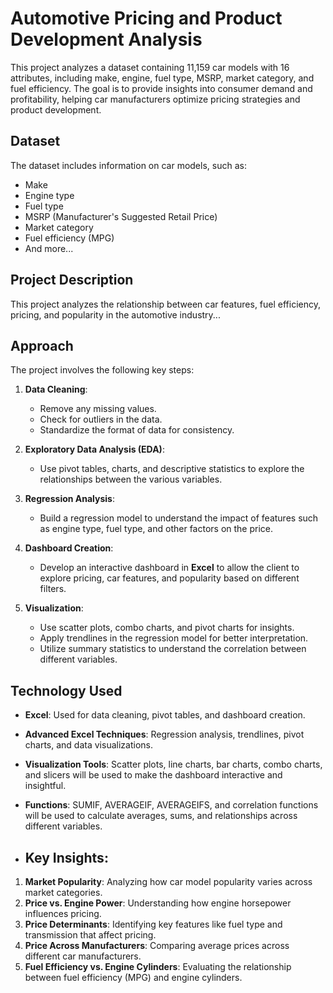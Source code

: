 # Automotive Pricing and Product Development Analysis

This project analyzes a dataset containing 11,159 car models with 16 attributes, including make, engine, fuel type, MSRP, market category, and fuel efficiency. The goal is to provide insights into consumer demand and profitability, helping car manufacturers optimize pricing strategies and product development.

## Dataset
The dataset includes information on car models, such as:
- Make
- Engine type
- Fuel type
- MSRP (Manufacturer's Suggested Retail Price)
- Market category
- Fuel efficiency (MPG)
- And more...


## Project Description
This project analyzes the relationship between car features, fuel efficiency, pricing, and popularity in the automotive industry...

## Approach
The project involves the following key steps:

1. **Data Cleaning**: 
   - Remove any missing values.
   - Check for outliers in the data.
   - Standardize the format of data for consistency.

2. **Exploratory Data Analysis (EDA)**:
   - Use pivot tables, charts, and descriptive statistics to explore the relationships between the various variables.

3. **Regression Analysis**:
   - Build a regression model to understand the impact of features such as engine type, fuel type, and other factors on the price.

4. **Dashboard Creation**:
   - Develop an interactive dashboard in **Excel** to allow the client to explore pricing, car features, and popularity based on different filters.

5. **Visualization**:
   - Use scatter plots, combo charts, and pivot charts for insights.
   - Apply trendlines in the regression model for better interpretation.
   - Utilize summary statistics to understand the correlation between different variables.

## Technology Used

- **Excel**: Used for data cleaning, pivot tables, and dashboard creation.
- **Advanced Excel Techniques**: Regression analysis, trendlines, pivot charts, and data visualizations.
- **Visualization Tools**: Scatter plots, line charts, bar charts, combo charts, and slicers will be used to make the dashboard interactive and insightful.
- **Functions**: SUMIF, AVERAGEIF, AVERAGEIFS, and correlation functions will be used to calculate averages, sums, and relationships across different variables.

- ## Key Insights:
1. **Market Popularity**: Analyzing how car model popularity varies across market categories.
2. **Price vs. Engine Power**: Understanding how engine horsepower influences pricing.
3. **Price Determinants**: Identifying key features like fuel type and transmission that affect pricing.
4. **Price Across Manufacturers**: Comparing average prices across different car manufacturers.
5. **Fuel Efficiency vs. Engine Cylinders**: Evaluating the relationship between fuel efficiency (MPG) and engine cylinders.
